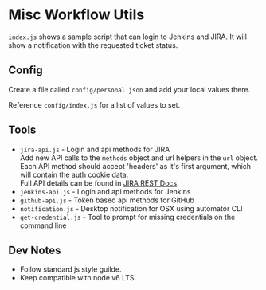 # Misc Workflow Utils

`index.js` shows a sample script that can login to Jenkins and JIRA. It will show a notification with the requested ticket status.

## Config
Create a file called `config/personal.json` and add your local values there.

Reference `config/index.js` for a list of values to set.

## Tools
 * `jira-api.js` - Login and api methods for JIRA  
   Add new API calls to the `methods` object and url helpers in the `url` object.  
   Each API method should accept 'headers' as it's first argument, which will contain the auth cookie data.  
   Full API details can be found in [JIRA REST Docs](https://docs.atlassian.com/jira/REST/server/).
 * `jenkins-api.js` - Login and api methods for Jenkins
 * `github-api.js` - Token based api methods for GitHub
 * `notification.js` - Desktop notification for OSX using automator CLI
 * `get-credential.js` - Tool to prompt for missing credentials on the command line

## Dev Notes
* Follow standard js style guilde.
* Keep compatible with node v6 LTS.
